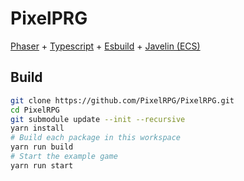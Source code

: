 # PixelPRG

[Phaser](https://phaser.io/) + [Typescript](https://www.typescriptlang.org/) + [Esbuild](https://esbuild.github.io/) + [Javelin (ECS)](https://github.com/3mcd/javelin)

## Build

```sh
git clone https://github.com/PixelRPG/PixelRPG.git
cd PixelRPG
git submodule update --init --recursive
yarn install
# Build each package in this workspace
yarn run build
# Start the example game
yarn run start
```

